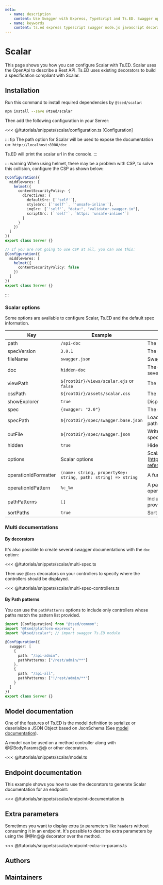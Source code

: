 ```yaml
---
meta:
  - name: description
    content: Use Swagger with Express, TypeScript and Ts.ED. Swagger open source and pro tools have helped millions of API developers, teams, and organizations deliver great APIs.
  - name: keywords
    content: ts.ed express typescript swagger node.js javascript decorators
---
```


# Scalar

<Banner src="/scalar.svg" href="https://scalar.com" :height="200" />

This page shows you how you can configure Scalar with Ts.ED. Scalar uses the OpenApi
to describe a Rest API. Ts.ED uses existing decorators to build
a specification compliant with Scalar.

## Installation

Run this command to install required dependencies by `@tsed/scalar`:

```bash
npm install --save @tsed/scalar
```

Then add the following configuration in your Server:

<<< @/tutorials/snippets/scalar/configuration.ts [Configuration]

::: tip
The path option for Scalar will be used to expose the documentation on: `http://localhost:8000/doc`

Ts.ED will print the scalar url in the console.
:::

::: warning
When using helmet, there may be a problem with CSP, to solve this collision, configure the CSP as shown below:

```typescript
@Configuration({
  middlewares: [
    helmet({
      contentSecurityPolicy: {
        directives: {
          defaultSrc: [`'self'`],
          styleSrc: [`'self'`, `'unsafe-inline'`],
          imgSrc: [`'self'`, "data:", "validator.swagger.io"],
          scriptSrc: [`'self'`, `https: 'unsafe-inline'`]
        }
      }
    })
  ]
})
export class Server {}

// If you are not going to use CSP at all, you can use this:
@Configuration({
  middlewares: [
    helmet({
      contentSecurityPolicy: false
    })
  ]
})
export class Server {}
```

:::

### Scalar options

Some options are available to configure Scalar, Ts.ED and the default spec information.

| Key                  | Example                                                       | Description                                                                                           |
| -------------------- | ------------------------------------------------------------- | ----------------------------------------------------------------------------------------------------- |
| path                 | `/api-doc`                                                    | The url subpath to access to the documentation.                                                       |
| specVersion          | `3.0.1`                                                       | The OpenSpec version.                                                                                 |
| fileName             | `swagger.json`                                                | Swagger file name. By default swagger.json.                                                           |
| doc                  | `hidden-doc`                                                  | The documentation key used by `@Docs` decorator to create several swagger documentations.             |
| viewPath             | `${rootDir}/views/scalar.ejs` or `false`                      | The path to the ejs template. Set false to disabled scalar.                                           |
| cssPath              | `${rootDir}/assets/scalar.css`                                | The path to the CSS file.                                                                             |
| showExplorer         | `true`                                                        | Display the search field in the navbar.                                                               |
| spec                 | `{swagger: "2.0"}`                                            | The default information spec.                                                                         |
| specPath             | `${rootDir}/spec/swagger.base.json`                           | Load the base spec documentation from the specified path.                                             |
| outFile              | `${rootDir}/spec/swagger.json`                                | Write the `swagger.json` spec documentation on the specified path.                                    |
| hidden               | `true`                                                        | Hide the documentation in the dropdown explorer list.                                                 |
| options              | Scalar options                                                | Scalar options. See (https://github.com/scalar/scalar/tree/main/packages/api-reference#props)         |
| operationIdFormatter | `(name: string, propertyKey: string, path: string) => string` | A function to generate the operationId.                                                               |
| operationIdPattern   | `%c_%m`                                                       | A pattern to generate the operationId. Format of operationId field (%c: class name, %m: method name). |
| pathPatterns         | `[]`                                                          | Include only controllers whose paths match the pattern list provided.                                 |
| sortPaths            | `true`                                                        | Sort paths by alphabetical order.                                                                     |

### Multi documentations

#### By decorators

It's also possible to create several swagger documentations with the `doc` option:

<<< @/tutorials/snippets/scalar/multi-spec.ts

Then use `@Docs` decorators on your controllers to specify where the controllers should be displayed.

<<< @/tutorials/snippets/scalar/multi-spec-controllers.ts

#### By Path patterns

You can use the `pathPatterns` options to include only controllers whose paths match the pattern list provided.

```typescript
import {Configuration} from "@tsed/common";
import "@tsed/platform-express";
import "@tsed/scalar"; // import swagger Ts.ED module

@Configuration({
  swagger: [
    {
      path: "/api-admin",
      pathPatterns: ["/rest/admin/**"]
    },
    {
      path: "/api-all",
      pathPatterns: ["!/rest/admin/**"]
    }
  ]
})
export class Server {}
```

## Model documentation

One of the features of Ts.ED is the model definition to serialize or deserialize a
JSON Object based on JsonSchema (See [model documentation](/docs/model.md)).

A model can be used on a method controller along with @@BodyParams@@ or other decorators.

<<< @/tutorials/snippets/scalar/model.ts

## Endpoint documentation

This example shows you how to use the decorators to generate Scalar documentation for an endpoint:

<<< @/tutorials/snippets/scalar/endpoint-documentation.ts

## Extra parameters

Sometimes you want to display extra `in` parameters like `headers` without consuming it in an endpoint.
It's possible to describe extra parameters by using the @@In@@ decorator over the method.

<<< @/tutorials/snippets/scalar/endpoint-extra-in-params.ts

## Authors

<GithubContributors :users="['Romakita']"/>

## Maintainers

<GithubContributors :users="['Romakita']"/>
